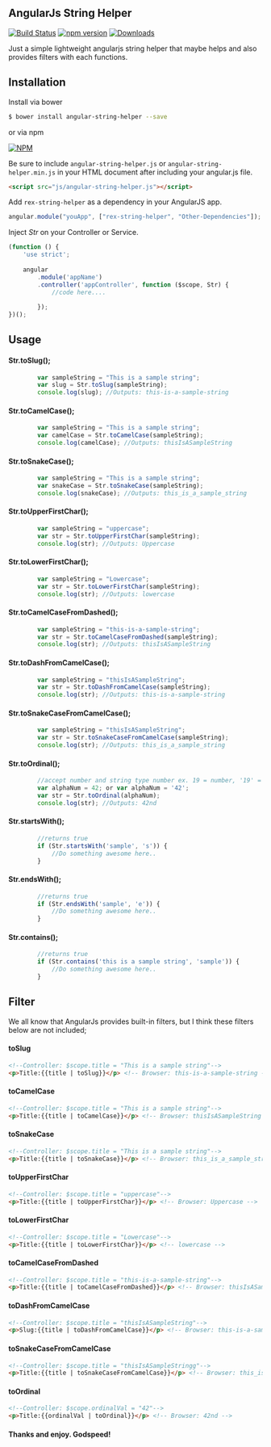 ## AngularJs String Helper
[![Build Status](https://travis-ci.org/xrexonx/angular-string-helper.svg?branch=master)](https://travis-ci.org/xrexonx/angular-string-helper) [![npm version](https://badge.fury.io/js/angular-string-helper.svg)](https://badge.fury.io/js/angular-string-helper) [![Downloads](http://img.shields.io/npm/dm/angular-string-helper.svg)](https://www.npmjs.com/package/angular-string-helper)

Just a simple lightweight angularjs string helper that maybe helps and also provides filters with each functions.

## Installation

Install via bower
```sh
$ bower install angular-string-helper --save
```
or via npm

[![NPM](https://nodei.co/npm/angular-string-helper.png?downloads=true&downloadRank=true&stars=true)](https://nodei.co/npm/angular-string-helper/)

Be sure to include `angular-string-helper.js` or `angular-string-helper.min.js` in your HTML document after including your angular.js file.

```html
<script src="js/angular-string-helper.js"></script>
```

Add `rex-string-helper` as a dependency in your AngularJS app.

```javascript
angular.module("youApp", ["rex-string-helper", "Other-Dependencies"]);
```

Inject *Str*  on your Controller or Service.

```javascript
(function () {
    'use strict';
    
    angular
        .module('appName')
        .controller('appController', function ($scope, Str) {
            //code here....
    
        });
})();
```
## Usage

#### Str.toSlug();
```javascript
        var sampleString = "This is a sample string";
        var slug = Str.toSlug(sampleString);
        console.log(slug); //Outputs: this-is-a-sample-string
```
#### Str.toCamelCase();
```javascript
        var sampleString = "This is a sample string";
        var camelCase = Str.toCamelCase(sampleString);
        console.log(camelCase); //Outputs: thisIsASampleString
```
#### Str.toSnakeCase();
```javascript
        var sampleString = "This is a sample string";
        var snakeCase = Str.toSnakeCase(sampleString);
        console.log(snakeCase); //Outputs: this_is_a_sample_string
```
#### Str.toUpperFirstChar();
```javascript
        var sampleString = "uppercase";
        var str = Str.toUpperFirstChar(sampleString);
        console.log(str); //Outputs: Uppercase
```
#### Str.toLowerFirstChar();
```javascript
        var sampleString = "Lowercase";
        var str = Str.toLowerFirstChar(sampleString);
        console.log(str); //Outputs: lowercase
```
#### Str.toCamelCaseFromDashed();
```javascript
        var sampleString = "this-is-a-sample-string";
        var str = Str.toCamelCaseFromDashed(sampleString);
        console.log(str); //Outputs: thisIsASampleString
```
#### Str.toDashFromCamelCase();
```javascript
        var sampleString = "thisIsASampleString";
        var str = Str.toDashFromCamelCase(sampleString);
        console.log(str); //Outputs: this-is-a-sample-string
```
#### Str.toSnakeCaseFromCamelCase();
```javascript
        var sampleString = "thisIsASampleString";
        var str = Str.toSnakeCaseFromCamelCase(sampleString);
        console.log(str); //Outputs: this_is_a_sample_string
```
#### Str.toOrdinal();
```javascript
        //accept number and string type number ex. 19 = number, '19' = string
        var alphaNum = 42; or var alphaNum = '42';
        var str = Str.toOrdinal(alphaNum);
        console.log(str); //Outputs: 42nd
```
#### Str.startsWith();
```javascript
        //returns true
        if (Str.startsWith('sample', 's')) {
            //Do something awesome here..
        }
```
#### Str.endsWith();
```javascript
        //returns true
        if (Str.endsWith('sample', 'e')) {
            //Do something awesome here..
        }
```
#### Str.contains();
```javascript
        //returns true
        if (Str.contains('this is a sample string', 'sample')) {
            //Do something awesome here..
        }
```

## Filter
We all know that AngularJs provides built-in filters, but I think these filters below are not included;
#### toSlug
```html
<!--Controller: $scope.title = "This is a sample string"-->
<p>Title:{{title | toSlug}}</p> <!-- Browser: this-is-a-sample-string -->
```

#### toCamelCase
```html
<!--Controller: $scope.title = "This is a sample string"-->
<p>Title:{{title | toCamelCase}}</p> <!-- Browser: thisIsASampleString -->
```

#### toSnakeCase
```html
<!--Controller: $scope.title = "This is a sample string"-->
<p>Title:{{title | toSnakeCase}}</p> <!-- Browser: this_is_a_sample_string -->
```

#### toUpperFirstChar
```html
<!--Controller: $scope.title = "uppercase"-->
<p>Title:{{title | toUpperFirstChar}}</p> <!-- Browser: Uppercase -->
```

#### toLowerFirstChar
```html
<!--Controller: $scope.title = "Lowercase"-->
<p>Title:{{title | toLowerFirstChar}}</p> <!-- lowercase -->
```

#### toCamelCaseFromDashed
```html
<!--Controller: $scope.title = "this-is-a-sample-string"-->
<p>Title:{{title | toCamelCaseFromDashed}}</p> <!-- Browser: thisIsASampleString -->
```

#### toDashFromCamelCase
```html
<!--Controller: $scope.title = "thisIsASampleString"-->
<p>Slug:{{title | toDashFromCamelCase}}</p> <!-- Browser: this-is-a-sample-string -->
```

#### toSnakeCaseFromCamelCase
```html
<!--Controller: $scope.title = "thisIsASampleStringg"-->
<p>Title:{{title | toSnakeCaseFromCamelCase}}</p> <!-- Browser: this_is_a_sample_string -->
```
#### toOrdinal
```html
<!--Controller: $scope.ordinalVal = "42"-->
<p>Title:{{ordinalVal | toOrdinal}}</p> <!-- Browser: 42nd -->
```



#### Thanks and enjoy. Godspeed!
